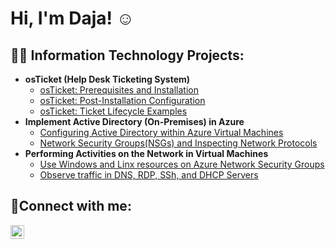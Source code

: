 <h1>Hi, I'm Daja! ☺</h1>

<h2>👨‍💻 Information Technology Projects:</h2>

- <b>osTicket (Help Desk Ticketing System)</b>
  - [osTicket: Prerequisites and Installation](https://github.com/dajat/osticket-prereqs)
  - [osTicket: Post-Installation Configuration](https://github.com/dajat/post-install-config)
  - [osTicket: Ticket Lifecycle Examples](https://github.com/dajat/ticket-lifecycle)
- <b>Implement Active Directory (On-Premises) in Azure</b>
  - [Configuring Active Directory within Azure Virtual Machines](https://github.com/dajat/configure-ad)
  - [Network Security Groups(NSGs) and Inspecting Network Protocols](https://github.com/dajat/azure-network-protocols)
- <b>Performing Activities on the Network in Virtual Machines</b>
  - [Use Windows and Linx resources on Azure Network Security Groups](https://github.com/dajat/create-vm)
  - [Observe traffic in DNS, RDP, SSh, and DHCP Servers](https://github.com/dajat/traffic-in-networks)

<h2>🤳Connect with me:</h2>

[<img align="left" alt="Daja | LinkedIn" width="22px" src="https://cdn.jsdelivr.net/npm/simple-icons@v3/icons/linkedin.svg" />][linkedin]

[linkedin]: https://linkedin.com/in/dt-411b54228
